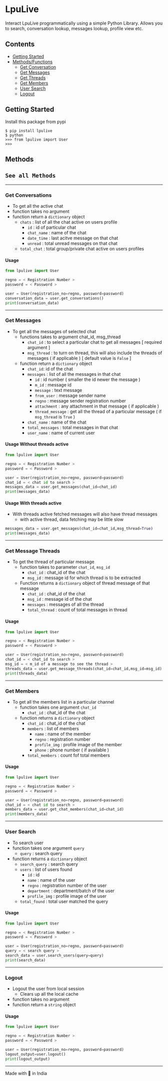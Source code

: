 # LpuLive

Interact LpuLive programmatically using a simple Python Library.
Allows you to search, conversation lookup, messages lookup, profile view etc.

## Contents

- [Getting Started](#getting-started)
- [ Methods/Functions ](#Methods)
  - [ Get Conversation ](#get-conversations)
  - [ Get Messages ](#get-messages)
  - [ Get Threads ](#get-message-threads)
  - [ Get Members ](#get-members)
  - [ User Search ](#user-search)
  - [ Logout ](#logout)

## Getting Started

Install this package from pypi

```
$ pip install lpulive
$ python
>>> from lpulive import User
>>>
```

## Methods

## `See all Methods`

---

### Get Conversations

- To get all the active chat
- function takes no argument
- function return a `dictionary` object
  - `chats` : list of all the chat active on users profile
    - `id` : id of particular chat
    - `chat_name` : name of the chat
    - `date_time` : last acitve message on that chat
    - `unread` : total unread messages on that chat
  - `total_chat` : total group/private chat active on users profiles

#### Usage

```python
from lpulive import User

regno = < Registration Number >
password = < Password >

user = User(registration_no=regno, password=password)
conversation_data = user.get_conversations()
print(conversation_data)
```

---

### Get Messages

- To get all the messages of selected chat
  - functions takes to argument chat_id, msg_thread
    - `chat_id` : to select a particular chat to get all messages [ required argument ]
    - `msg_thread` : to turn on thread, this will also include the threads of messages ( if applicable ) [ default value is `False` ]
  - function return a `dictionary` object
    - `chat_id`: id of the chat
    - `messages` : list of all the messages in that chat
      - `id` : id number ( smaller the id newer the message )
      - `m_id` : message id
      - `message` : text message
      - `from_user` : message sender name
      - `regno` : message sender registration number
      - `attachment` : any attachment in that message ( if applicable )
      - `thread_message` : get all the thread of a particular message ( if `msg_thread` is `True` )
    - `chat_name` : name of the chat
    - `total_messages` : total messages in that chat
    - `user_name` : name of current user

#### Usage Without threads active

```python
from lpulive import User

regno = < Registration Number >
password = < Password >

user = User(registration_no=regno, password=password)
chat_id = < chat id to search >
messages_data = user.get_messages(chat_id=chat_id)
print(messages_data)
```

#### Usage With threads active

- With threads active fetched messages will also have thread messages
  - with active thread, data fetching may be little slow

```python
messages_data = user.get_messages(chat_id=chat_id,msg_thread=True)
print(messages_data)
```

---

### Get Message Threads

- To get the thread of particular message
  - function takes to parameter `chat_id`, `msg_id`
    - `chat_id` : chat_id of the chat
    - `msg_id` : message id for which thread is to be extracted
  - Function returns a `dictionary` object of thread message of that message
    - `chat_id` : chat_id of the chat
    - `msg_id` : message id of the chat
    - `messages` : messages of all the thread
    - `total_thread` : count of total messages in thread

#### Usage

```python
from lpulive import User

regno = < Registration Number >
password = < Password >

user = User(registration_no=regno, password=password)
chat_id = < chat_id to search >
msg_id = < m_id of a message to see the thread >
threads_data = user.get_message_threads(chat_id=chat_id,msg_id=msg_id)
print(threads_data)
```

---

### Get Members

- To get all the members list in a particular channel
  - function takes one argument `chat_id`
    - `chat_id` : chat_id of the chat
  - function returns a `dictionary` object
    - `chat_id` : chat_id of the chat
    - `members` : list of members
      - `name` : name of the member
      - `regno` : registration number
      - `profile_img` : profile image of the member
      - `phone` : phone number ( if available )
    - `total_members` : count fof total members

#### Usage

```python
from lpulive import User

regno = < Registration Number >
password = < Password >

user = User(registration_no=regno, password=password)
chat_id = < chat id to search >
members_data = user.get_chat_members(chat_id=chat_id)
print(members_data)
```

---

### User Search

- To search user
- function takes one argument `query`
  - `query` : search query
- function returns a `dictionary` object
  - `search_query` : search query
  - `users` : list of users found
    - `id` : id
    - `name` : name of the user
    - `regno` : registration number of the user
    - `department` : department/batch of the user
    - `profile_img` : profile image of the user
  - `total_found` : total user matched the query

#### Usage

```python
from lpulive import User

regno = < Registration Number >
password = < Password >

user = User(registration_no=regno, password=password)
query = < search query >
search_data = user.search_users(query=query)
print(search_data)
```

---

### Logout

- Logout the user from local session
  - Clears up all the local cache
- function takes no argument
- function return a `string` object

#### Usage

```python
from lpulive import User

regno = < Registration Number >
password = < Password >

user = User(registration_no=regno, password=password)
logout_output=user.logout()
print(logout_output)
```

---

Made with 💜 in India
